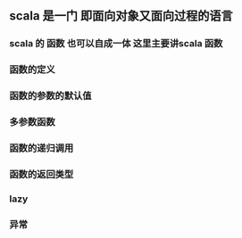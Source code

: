 
## scala  是一门 即面向对象又面向过程的语言
### scala  的 函数  也可以自成一体  这里主要讲scala 函数 
### 函数的定义 
### 函数的参数的默认值 
### 多参数函数
### 函数的递归调用
### 函数的返回类型 
### lazy  
### 异常

